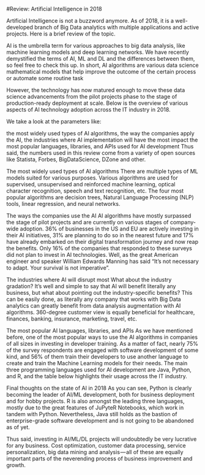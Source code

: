 #Review: Artificial Intelligence in 2018

Artificial Intelligence is not a buzzword anymore. As of 2018, it is a well-developed branch of Big Data analytics with multiple applications and active projects. Here is a brief review of the topic.

AI is the umbrella term for various approaches to big data analysis, like machine learning models and deep learning networks. We have recently demystified the terms of AI, ML and DL and the differences between them, so feel free to check this up. In short, AI algorithms are various data science mathematical models that help improve the outcome of the certain process or automate some routine task

However, the technology has now matured enough to move these data science advancements from the pilot projects phase to the stage of production-ready deployment at scale. Below is the overview of various aspects of AI technology adoption across the IT industry in 2018.

We take a look at the parameters like:

the most widely used types of AI algorithms,
the way the companies apply the AI,
the industries where AI implementation will have the most impact
the most popular languages, libraries, and APIs used for AI development
Thus said, the numbers used in this review come from a variety of open sources like Statista, Forbes, BigDataScience, DZone and other.

The most widely used types of AI algorithms
There are multiple types of ML models suited for various purposes. Various algorithms are used for supervised, unsupervised and reinforced machine learning, optical character recognition, speech and text recognition, etc. The four most popular algorithms are decision trees, Natural Language Processing (NLP) tools, linear regression, and neural networks.


The ways the companies use the AI
AI algorithms have mostly surpassed the stage of pilot projects and are currently on various stages of company-wide adoption. 36% of businesses in the US and EU are actively investing in their AI initiatives, 31% are planning to do so in the nearest future and 17% have already embarked on their digital transformation journey and now reap the benefits. Only 16% of the companies that responded to these surveys did not plan to invest in AI technologies. Well, as the great American engineer and speaker William Edwards Manning has said “It’s not necessary to adapt. Your survival is not imperative”.


The industries where AI will disrupt most
What about the industry gradation? It’s well and simple to say that AI will benefit literally any business, but what about pointing out the industry-specific benefits? This can be easily done, as literally any company that works with Big Data analytics can greatly benefit from data analysis augmentation with AI algorithms. 360-degree customer view is equally beneficial for healthcare, finances, banking, insurance, marketing, travel, etc.


The most popular AI languages, libraries, and APIs
As we have mentioned before, one of the most popular ways to use the AI algorithms in companies of all sizes in investing in developer training. As a matter of fact, nearly 75% of the survey respondents are engaged with software development of some kind, and 56% of them train their developers to use another language to create and train the Machine Learning models for their needs. The main three programming languages used for AI development are Java, Python, and R, and the table below highlights their usage across the IT industry.


Final thoughts on the state of AI in 2018
As you can see, Python is clearly becoming the leader of AI/ML development, both for business deployment and for hobby projects. R is also amongst the leading three languages, mostly due to the great features of JuPyteR Notebooks, which work in tandem with Python. Nevertheless, Java still holds as the bastion of enterprise-grade software development and is not going to be abandoned as of yet.

Thus said, investing in AI/ML/DL projects will undoubtedly be very lucrative for any business. Cost optimization, customer data processing, service personalization, big data mining and analysis — all of these are equally important parts of the neverending process of business improvement and growth.
